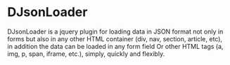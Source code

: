 # DJsonLoader
DJsonLoader is a jquery plugin for loading data in JSON format not only in forms but also in any other HTML container (div, nav, section, article, etc), in addition the data can be loaded in any form field Or other HTML tags (a, img, p, span, iframe, etc.), simply, quickly and flexibly.
